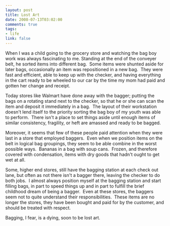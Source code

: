 ```yaml
--- 
layout: post
title: Lost Art
date: 2008-07-13T03:02:00
comments: true
tags:
- life
link: false
---
```

When I was a child going to the grocery store and watching the bag boy work was always fascinating to me. Standing at the end of the conveyer belt, he sorted items into different bag.  Some items were shunted aside for later bags, occasionally an item was repositioned in a new bag.  They were fast and efficient, able to keep up with the checker, and having everything in the cart ready to be wheeled to our car by the time my mom had paid and gotten her change and receipt. 

Today stores like Walmart have done away with the bagger; putting the bags on a rotating stand next to the checker, so that he or she can scan the item and deposit it immediately in a bag.  The layout of their workstation doesn't lend itself to the priority sorting the bag boy of my youth was able to perform.  There isn't a place to set things aside until enough items of similar consistency, fragility, or heft are amassed and ready to be bagged.  

Moreover, it seems that few of these people paid attention when they were last in a store that employed baggers.  Even when we position items on the belt in logical bag groupings, they seem to be able combine in the worst possible ways.  Bananas in a bag with soup cans.  Frozen, and therefore covered with condensation, items with dry goods that hadn't ought to get wet at all. 

Some, higher end stores, still have the bagging station at each check out lane, but often as not there isn't a bagger there, leaving the checker to do both jobs.  I almost always position myself at the bagging station and start filling bags, in part to speed things up and in part to fulfill the brief childhood dream of being a bagger.  Even at these stores, the baggers seem not to quite understand their responsibilities.  These items are no longer the stores, they have been bought and paid for by the customer, and should be treated with respect.

Bagging, I fear, is a dying, soon to be lost art.
